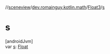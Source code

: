 //[sceneview](../../../index.md)/[dev.romainguy.kotlin.math](../index.md)/[Float3](index.md)/[s](s.md)

# s

[androidJvm]\
var [s](s.md): [Float](https://kotlinlang.org/api/latest/jvm/stdlib/kotlin/-float/index.html)
